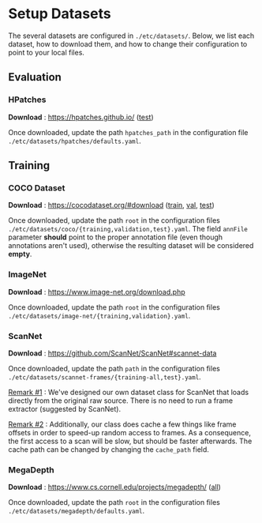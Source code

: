 # Setup Datasets

The several datasets are configured in `./etc/datasets/`.
Below, we list each dataset, how to download them, and how to change their configuration to point to your local files.

## Evaluation

### HPatches

__Download__ : https://hpatches.github.io/ ([test](http://icvl.ee.ic.ac.uk/vbalnt/hpatches/hpatches-sequences-release.tar.gz))

Once downloaded, update the path `hpatches_path` in the configuration file `./etc/datasets/hpatches/defaults.yaml`.

## Training

### COCO Dataset

__Download__ : https://cocodataset.org/#download ([train](http://images.cocodataset.org/zips/train2017.zip), [val](http://images.cocodataset.org/zips/val2017.zip), [test](http://images.cocodataset.org/zips/test2017.zip))

Once downloaded, update the path `root` in the configuration files `./etc/datasets/coco/{training,validation,test}.yaml`. The field `annFile` parameter **should** point to the proper annotation file (even though annotations aren't used), otherwise the resulting dataset will be considered **empty**.

### ImageNet

__Download__ : https://www.image-net.org/download.php

Once downloaded, update the path `root` in the configuration files `./etc/datasets/image-net/{training,validation}.yaml`.

### ScanNet

__Download__ : https://github.com/ScanNet/ScanNet#scannet-data

Once downloaded, update the path `path` in the configuration files `./etc/datasets/scannet-frames/{training-all,test}.yaml`.

<u>Remark #1</u> : We've designed our own dataset class for ScanNet that loads directly from the original raw source. There is no need to run a frame extractor (suggested by ScanNet).

<u>Remark #2</u> : Additionally, our class does cache a few things like frame offsets in order to speed-up random access to frames. As a consequence, the first access to a scan will be slow, but should be faster afterwards. The cache path can be changed by changing the `cache_path` field.

### MegaDepth

__Download__ : https://www.cs.cornell.edu/projects/megadepth/ ([all](https://www.cs.cornell.edu/projects/megadepth/dataset/Megadepth_v1/MegaDepth_v1.tar.gz))

Once downloaded, update the path `root` in the configuration files `./etc/datasets/megadepth/defaults.yaml`.
